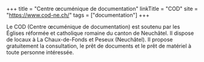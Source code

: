 +++
title = "Centre œcuménique de documentation"
linkTitle = "COD"
site = "https://www.cod-ne.ch/"
tags = ["documentation"]
+++

Le COD (Centre œcuménique de documentation) est soutenu par les Églises réformée et catholique romaine du canton de Neuchâtel. Il dispose de locaux à La Chaux-de-Fonds et Peseux (Neuchâtel). Il propose gratuitement la consultation, le prêt de documents et le prêt de matériel à toute personne intéressée.
